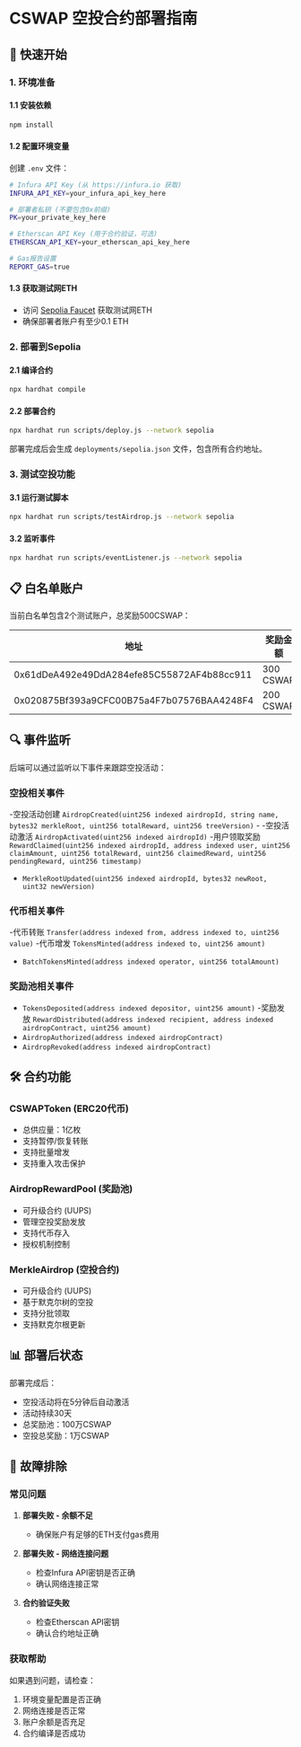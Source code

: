 # CSWAP 空投合约部署指南

## 🚀 快速开始

### 1. 环境准备

#### 1.1 安装依赖
```bash
npm install
```

#### 1.2 配置环境变量
创建 `.env` 文件：
```bash
# Infura API Key (从 https://infura.io 获取)
INFURA_API_KEY=your_infura_api_key_here

# 部署者私钥 (不要包含0x前缀)
PK=your_private_key_here

# Etherscan API Key (用于合约验证，可选)
ETHERSCAN_API_KEY=your_etherscan_api_key_here

# Gas报告设置
REPORT_GAS=true
```

#### 1.3 获取测试网ETH
- 访问 [Sepolia Faucet](https://sepoliafaucet.com/) 获取测试网ETH
- 确保部署者账户有至少0.1 ETH

### 2. 部署到Sepolia

#### 2.1 编译合约
```bash
npx hardhat compile
```

#### 2.2 部署合约
```bash
npx hardhat run scripts/deploy.js --network sepolia
```

部署完成后会生成 `deployments/sepolia.json` 文件，包含所有合约地址。

### 3. 测试空投功能

#### 3.1 运行测试脚本
```bash
npx hardhat run scripts/testAirdrop.js --network sepolia
```

#### 3.2 监听事件
```bash
npx hardhat run scripts/eventListener.js --network sepolia
```

## 📋 白名单账户

当前白名单包含2个测试账户，总奖励500CSWAP：

| 地址 | 奖励金额 |
|------|----------|
| 0x61dDeA492e49DdA284efe85C55872AF4b88cc911 | 300 CSWAP |
| 0x020875Bf393a9CFC00B75a4F7b07576BAA4248F4 | 200 CSWAP |

## 🔍 事件监听

后端可以通过监听以下事件来跟踪空投活动：

### 空投相关事件
-空投活动创建 `AirdropCreated(uint256 indexed airdropId, string name, bytes32 merkleRoot, uint256 totalReward, uint256 treeVersion)` - 
-空投活动激活 `AirdropActivated(uint256 indexed airdropId)`
-用户领取奖励 `RewardClaimed(uint256 indexed airdropId, address indexed user, uint256 claimAmount, uint256 totalReward, uint256 claimedReward, uint256 pendingReward, uint256 timestamp)` 
- `MerkleRootUpdated(uint256 indexed airdropId, bytes32 newRoot, uint32 newVersion)`

### 代币相关事件
-代币转账 `Transfer(address indexed from, address indexed to, uint256 value)` 
-代币增发 `TokensMinted(address indexed to, uint256 amount)`  
- `BatchTokensMinted(address indexed operator, uint256 totalAmount)`

### 奖励池相关事件
- `TokensDeposited(address indexed depositor, uint256 amount)`
-奖励发放 `RewardDistributed(address indexed recipient, address indexed airdropContract, uint256 amount)`
- `AirdropAuthorized(address indexed airdropContract)`
- `AirdropRevoked(address indexed airdropContract)`

## 🛠️ 合约功能

### CSWAPToken (ERC20代币)
- 总供应量：1亿枚
- 支持暂停/恢复转账
- 支持批量增发
- 支持重入攻击保护

### AirdropRewardPool (奖励池)
- 可升级合约 (UUPS)
- 管理空投奖励发放
- 支持代币存入
- 授权机制控制

### MerkleAirdrop (空投合约)
- 可升级合约 (UUPS)
- 基于默克尔树的空投
- 支持分批领取
- 支持默克尔根更新

## 📊 部署后状态

部署完成后：
- 空投活动将在5分钟后自动激活
- 活动持续30天
- 总奖励池：100万CSWAP
- 空投总奖励：1万CSWAP

## 🔧 故障排除

### 常见问题

1. **部署失败 - 余额不足**
   - 确保账户有足够的ETH支付gas费用

2. **部署失败 - 网络连接问题**
   - 检查Infura API密钥是否正确
   - 确认网络连接正常

3. **合约验证失败**
   - 检查Etherscan API密钥
   - 确认合约地址正确

### 获取帮助

如果遇到问题，请检查：
1. 环境变量配置是否正确
2. 网络连接是否正常
3. 账户余额是否充足
4. 合约编译是否成功

